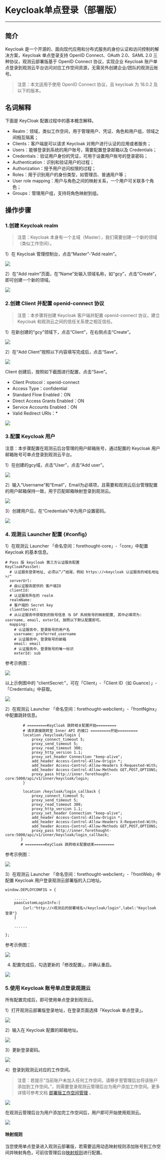 # Keycloak单点登录（部署版）
---

## 简介

Keycloak 是一个开源的、面向现代应用和分布式服务的身份认证和访问控制的解决方案，Keycloak 单点登录支持 OpenID Connect、OAuth 2.0、SAML 2.0 三种协议，观测云部署版基于 OpenID Connect 协议，实现企业 Keycloak 账户单点登录到观测云平台访问对应工作空间资源，无需另外创建企业/团队的观测云账号。

> 注意：本文适用于使用 OpenID Connect 协议，且 keycloak 为 18.0.2 及以下的版本。

## 名词解释

下面是 KeyCloak 配置过程中的基本概念解释。

- Realm：领域，类似工作空间，用于管理用户、凭证、角色和用户组，领域之间相互隔离；
- Clients：客户端是可以请求 Keycloak 对用户进行认证的应用或者服务；
- Users：能够登录到系统的用户账号，需要配置登录邮箱以及 Credentials；
- Credentials：验证用户身份的凭证，可用于设置用户账号的登录密码；
- Authentication：识别和验证用户的过程；
- Authorization：授予用户访问权限的过程；
- Roles：用于识别用户的身份类型，如管理员、普通用户等；
- User role mapping：用户与角色之间的映射关系，一个用户可关联多个角色；
- Groups：管理用户组，支持将角色映射到组。

## 操作步骤

### 1.创建 Keycloak realm

> 注意：Keycloak 本身有一个主域（Master），我们需要创建一个新的领域（类似工作空间）。

1）在 Keycloak 管理控制台，点击“Master”-“Add realm”。

![](img/05_keycloak_02.png)

2）在“Add realm”页面，在“Name”处输入领域名称，如“gcy”，点击“Create”，即可创建一个新的领域。

![](img/05_keycloak_03.png)

### 2.创建 Client 并配置 openid-connect 协议

> 注意：本步骤将创建 Keycloak 客户端并配置 openid-connect 协议，建立 Keycloak 和观测云之间的信任关系使之相互信任。

1）在新创建的“gcy”领域下，点击“Client”，在右侧点击“Create”。

![](img/05_keycloak_04.png)

2）在“Add Client”按照以下内容填写完成后，点击“Save”。

![](img/1.keycloak_1.png)

Client 创建后，按照如下截图进行配置，点击“Save”。

- Client Protocol：openid-connect
- Access Type：confidential
- Standard Flow Enabled：ON
- Direct Access Grants Enabled：ON
- Service Accounts Enabled：ON
- Valid Redirect URIs：*

![](img/1.keycloak_2.png)

### 3.配置 Keycloak 用户

注意：本步骤配置在观测云后台管理的用户邮箱账号，通过配置的 Keycloak 用户邮箱账号可单点登录到观测云平台。

1）在创建的gcy域，点击“User”，点击“Add user”。

![](img/05_keycloak_13.png)

2）输入“Username”和“Email”，Email为必填项，且需要和观测云后台管理配置的用户邮箱保持一致，用于匹配邮箱映射登录到观测云。

![](img/05_keycloak_14.png)

3）创建用户后，在“Credentials”中为用户设置密码。

![](img/05_keycloak_15.png)


### 4. 观测云 Launcher 配置 {#config}

1）在观测云 Launcher 「命名空间：forethought-core」-「core」中配置 Keycloak 的基本信息。

```
# Pass 版 keycloak 第三方认证服务配置
KeyCloakPassSet:
  # 认证服务登录地址, 必须以“/”结尾，例如 https://<keycloak 认证服务的域名地址>/"
  serverUrl:
  # 由认证服务提供的 客户端ID
  clientId:
  # 认证服务所在的 realm
  realmName:
  # 客户端的 Secret key
  clientSecret:
  # 从认证服务中获取到的账号信息 与 DF 系统账号的映射配置, 其中必填项为: username, email, exterId, 按照以下默认配置即可。
  mapping:
    # 认证服务中，登录账号的用户名
    username: preferred_username
    # 认证服务中，登录账号的邮箱
    email: email
    # 认证服务中，登录账号的唯一标识
    exterId: sub
```

参考示例图：

![](img/1.keycloak_16.png)

以上示例图中的 “clientSecret:”，可在「Client」-「Client ID（如 Guance）」-「Credentials」中获取。

![](img/1.keycloak_3.2.png)

2）在观测云 Launcher 「命名空间：forethought-webclient」-「frontNginx」中配置跳转信息。

```
        # =========KeyCloak 跳转相关配置开始=========
        # 请求直接跳转至 Inner API 的接口 =========开始=========
        location /keycloak/login {
            proxy_connect_timeout 5;
            proxy_send_timeout 5;
            proxy_read_timeout 300;
            proxy_http_version 1.1;
            proxy_set_header Connection "keep-alive";
            add_header Access-Control-Allow-Origin *;
            add_header Access-Control-Allow-Headers X-Requested-With;
            add_header Access-Control-Allow-Methods GET,POST,OPTIONS;
            proxy_pass http://inner.forethought-core:5000/api/v1/inner/keycloak/login;
        }
         
        location /keycloak/login_callback {
            proxy_connect_timeout 5;
            proxy_send_timeout 5;
            proxy_read_timeout 300;
            proxy_http_version 1.1;
            proxy_set_header Connection "keep-alive";
            add_header Access-Control-Allow-Origin *;
            add_header Access-Control-Allow-Headers X-Requested-With;
            add_header Access-Control-Allow-Methods GET,POST,OPTIONS;
            proxy_pass http://inner.forethought-core:5000/api/v1/inner/keycloak/login_callback;
       }
       # =========KeyCloak 跳转相关配置结束=========
```

参考示例图：

![](img/1.keycloak_4.png)

3）在观测云 Launcher 「命名空间：forethought-webclient」-「frontWeb」中配置 Keycloak 用户登录观测云部署版的入口地址。

```
window.DEPLOYCONFIG = {
 
    ......
    paasCustomLoginInfo:[
        {url:"http://<观测云的部署域名>/keycloak/login",label:"Keycloak 登录"}
    ]
     
    ......
 
};
```

参考示例图：

![](img/1.keycloak_5.png)

4) 配置完成后，勾选更新的「修改配置」，并确认重启。

![](img/1.keycloak_6.png)


### 5.使用 Keycloak 账号单点登录观测云

所有配置完成后，即可使用单点登录到观测云。

1）打开观测云部署版登录地址，在登录页面选择「Keycloak 单点登录」。

![](img/1.keycloak_10.png)

2）输入在 Keycloak 配置的邮箱地址。

![](img/1.keycloak_11.png)

3）更新登录密码。

![](img/1.keycloak_12.png)

4）登录到观测云对应的工作空间。

> 注意：若提示“当前账户未加入任何工作空间，请移步至管理后台将该账户添加到工作空间。”，则需要登录观测云管理后台为用户添加工作空间。更多详情可参考文档 [部署版工作空间管理](space.md) 。

![](img/1.keycloak_15.png)

在观测云管理后台为用户添加完工作空间后，用户即可开始使用观测云。

![](img/1.keycloak_14.png)

#### 映射规则

当您使用单点登录进入观测云部署版，若需要运用动态映射规则添加账号到工作空间并映射角色，可前往管理后台[映射规则](./setting.md#mapping)进行配置。
